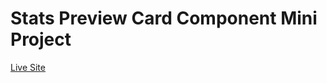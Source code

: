 # Stats Preview Card Component Mini Project

<a href="https://ankitnsk178.github.io/Stats-Preview-Card-Component-Mini-Project/index.html">Live Site</a>
